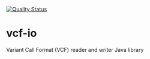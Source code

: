 [![Quality Status](https://sonarcloud.io/api/project_badges/measure?project=org.molgenis%3Avcf-io&metric=alert_status)](https://sonarcloud.io/dashboard?id=org.molgenis%3Avcf-io)

# vcf-io
Variant Call Format (VCF) reader and writer Java library
